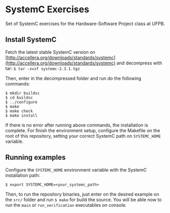 # SystemC Exercises
Set of SystemC exercises for the Hardware-Software Project class at UFPB.

## Install SystemC
Fetch the latest stable SystemC version on [http://accellera.org/downloads/standards/systemc](http://accellera.org/downloads/standards/systemc) and decompress with tar: `$ tar -xvzf systemc-2.3.1.tgz`

Then, enter in the decompressed folder and run do the following commands:

```
$ mkdir buildsc
$ cd buildsc
$ ../configure
$ make
$ make check
$ make install
```

If there is no error after running above commands, the installation is complete. For finish the environment setup, configure the Makefile on the root of this repository, setting your correct SystemC path on `SYSTEMC_HOME` variable.

## Running examples
Configure the `SYSTEMC_HOME` environment variable with the SystemC installation path:

```
$ export SYSTEMC_HOME=<your_systemc_path>
```

Then, to run the repository binaries, just enter on the desired example on the `src/` folder and run `$ make` for build the source. You will be able now to run the `main` or `run_verification` executables on console.
